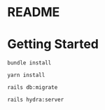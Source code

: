 # README

# Getting Started

`bundle install`

`yarn install`

`rails db:migrate`

`rails hydra:server`
